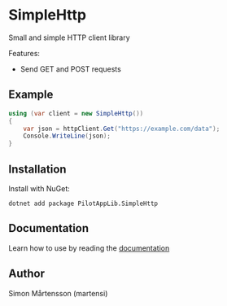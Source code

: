 # SimpleHttp

Small and simple HTTP client library

Features:
  * Send GET and POST requests

## Example
```csharp
using (var client = new SimpleHttp())
{
	var json = httpClient.Get("https://example.com/data");
	Console.WriteLine(json);
}
```

## Installation
Install with NuGet:

```
dotnet add package PilotAppLib.SimpleHttp
```

## Documentation

Learn how to use by reading the [documentation](https://martensi1.gitlab.io/aviation-libraries/simple-http/index.html)

## Author

Simon Mårtensson (martensi)
